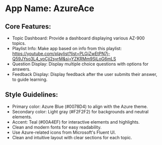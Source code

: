 # **App Name**: AzureAce

## Core Features:

- Topic Dashboard: Provide a dashboard displaying various AZ-900 topics.
- Playlist Info: Make app based on info from this playlist: https://youtube.com/playlist?list=PLGjZwEtPN7j-Q59JYso3L4_yoCjj2syrM&si=YZKRMm9SjLoG6mLS
- Question Display: Display multiple choice questions with options for answers.
- Feedback Display: Display feedback after the user submits their answer, to guide learning.

## Style Guidelines:

- Primary color: Azure Blue (#0078D4) to align with the Azure theme.
- Secondary color: Light gray (#F2F2F2) for backgrounds and neutral elements.
- Accent: Teal (#00A4EF) for interactive elements and highlights.
- Clean and modern fonts for easy readability.
- Use Azure-related icons from Microsoft's Fluent UI.
- Clean and intuitive layout with clear sections for each topic.